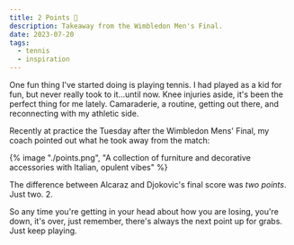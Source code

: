 ```yaml
---
title: 2 Points 🎾
description: Takeaway from the Wimbledon Men's Final.
date: 2023-07-20
tags:
  - tennis	
  - inspiration
---
```

One fun thing I've started doing is playing tennis. I had played as a kid for fun, but never really took to it...until now. Knee injuries aside, it's been the perfect thing for me lately. Camaraderie, a routine, getting out there, and reconnecting with my athletic side.

Recently at practice the Tuesday after the Wimbledon Mens' Final, my coach pointed out what he took away from the match:

{% image "./points.png", "A collection of furniture and decorative accessories with Italian, opulent vibes" %}

The difference between Alcaraz and Djokovic's final score was *two points*. 
Just two.
2.

So any time you're getting in your head about how you are losing, you're down, it's over, just remember, there's always the next point up for grabs. Just keep playing.